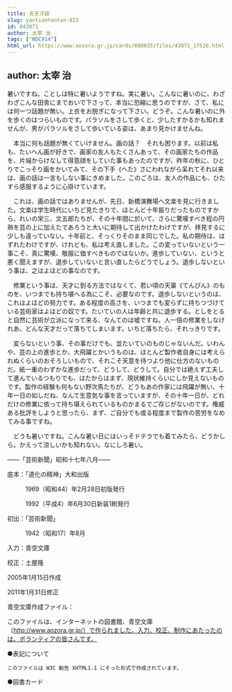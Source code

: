 ```yaml
---
title: 炎天汗談
slug: yantianhantan-813
id: 043071
author: 太宰 治
tags: ["NDC914"]
html_url: https://www.aozora.gr.jp/cards/000035/files/43071_17526.html
---
```


## author: 太宰 治

暑いですね。ことしは特に暑いようですね。実に暑い。こんなに暑いのに、わざわざこんな田舎にまでおいで下さって、本当に恐縮に思うのですが、さて、私には何一つ話題が無い。上衣をお脱ぎになって下さい。どうぞ。こんな暑いのに外を歩くのはつらいものです。パラソルをさして歩くと、少したすかるかも知れませんが、男がパラソルをさして歩いている姿は、あまり見かけませんね。

　本当に何も話題が無くていけません。画の話？　それも困ります。以前は私も、たいへん画が好きで、画家の友人もたくさんあって、その画家たちの作品を、片端からけなして得意顔をしていた事もあったのですが、昨年の秋に、ひとりでこっそり画をかいてみて、その下手《へた》さにわれながら呆れてそれ以来は、画の話は一言もしない事にきめました。このごろは、友人の作品にも、ひたすら感服するように心掛けています。

　これは、画の話ではありませんが、先日、新橋演舞場へ文楽を見に行きました。文楽は学生時代にいちど見たきりで、ほとんど十年振りだったものですから、れいの栄三、文五郎たちが、その十年間に於いて、さらに驚嘆すべき程の円熟を芸の上に加えたであろうと大いに期待して出かけたわけですが、拝見するに少しも違っていない。十年前と、そっくりそのまま同じでした。私の期待は、はずれたわけですが、けれども、私は考え直しました。この変っていないという一事こそ、真に驚嘆、敬服に価すべきものではないか。進歩していない、というと悪く聞えますが、退歩していないと言い直したらどうでしょう。退歩しないという事は、之はよほどの事なのです。

　修業という事は、天才に到る方法ではなくて、若い頃の天稟《てんぴん》のものを、いつまでも持ち堪へる為にこそ、必要なのです。退歩しないというのは、これはよほどの努力です。ある程度の高さを、いつまでも変らずに持ちつづけている芸術家はよほどの奴です。たいていの人は年齢と共に退歩する。としをとると自然に芸術が立派になって来る、なんてのは嘘ですね。人一倍の修業をしなけれあ、どんな天才だって落ちてしまいます。いちど落ちたら、それっきりです。

　変らないという事、その事だけでも、並たいていのものじゃないんだ。いわんや、芸の上の進歩とか、大飛躍とかいうものは、ほとんど製作者自身には考えられぬくらいのおそろしいもので、それこそ天意を待つより他に仕方のないものだ。紙一重のわずかな進歩だって、どうして、どうして。自分では絶えず工夫して進んでいるつもりでも、はたからはまず、現状維持くらいにしか見えないものです。製作の経験も何もない野次馬たちが、どうもあの作家には飛躍が無い、十年一日の如しだね、なんて生意気な事を言っていますが、その十年一日が、どれだけの修業に依って持ち堪えられているものかまるでご存じがないのです。権威ある批評をしようと思ったら、まず、ご自分でも或る程度まで製作の苦労をなめてみる事ですね。

　どうも暑いですね。こんな暑い日にはいっそドテラでも着てみたら、どうかしら。かえって涼しいかも知れない。なにしろ暑い。

――「芸術新聞」昭和十七年八月――













底本：「道化の精神」大和出版

　　　1969（昭和44）年2月28日初版発行

　　　1992（平成4）年6月30日新装1刷発行

初出：「芸術新聞」

　　　1942（昭和17）年8月

入力：青空文庫

校正：土屋隆

2005年1月15日作成

2011年1月31日修正

青空文庫作成ファイル：

このファイルは、インターネットの図書館、青空文庫（http://www.aozora.gr.jp/）で作られました。入力、校正、制作にあたったのは、ボランティアの皆さんです。











●表記について


	このファイルは W3C 勧告 XHTML1.1 にそった形式で作成されています。







●図書カード